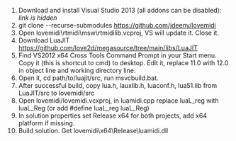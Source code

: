 1) Download and install Visual Studio 2013 (all addons can be disabled): *link is hidden*
2) git clone --recurse-submodules https://github.com/jdeeny/lovemidi
3) Open lovemidi\rtmidi\msw\rtmidilib.vcproj, VS will update it. Close it.
4) Download LuaJIT https://github.com/love2d/megasource/tree/main/libs/LuaJIT
5) Find VS2012 x64 Cross Tools Command Prompt in your Start menu. Copy it (this is shortcut to cmd) to desktop. Edit it, replace 11.0 with 12.0 in object line and working directory line.
6) Open it, cd path/to/luajit/src, run msvcbuild.bat.
7) After successful build, copy lua.h, lauxlib.h, luaconf.h, lua51.lib from LuaJIT/src to lovemidi/src
8) Open lovemidi/lovemidi.vcxproj, in luamidi.cpp replace luaL_reg with luaL_Reg (or add #define luaL_reg luaL_Reg)
9) In solution properties set Release x64 for both projects, add x64 platform if missing.
10) Build solution. Get lovemidi\x64\Release\luamidi.dll
